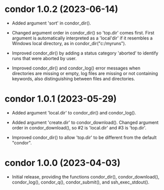 # condor 1.0.2 (2023-06-14)

* Added argument 'sort' in condor_dir().

* Changed argument order in condor_dir() so 'top.dir' comes first. First
  argument is automatically interpreted as a 'local'dir' if it resembles a
  Windows local directory, as in condor_dir("c:/myruns").

* Improved condor_dir() by adding a status category 'aborted' to identify runs
  that were aborted by user.

* Improved condor_dir() and condor_log() error messages when directories are
  missing or empty, log files are missing or not containing keywords, also
  distinguishing between files and directories.




# condor 1.0.1 (2023-05-29)

* Added argument 'local.dir' to condor_dir() and condor_log().

* Added argument 'create.dir' to condor_download(). Changed argument order in
  condor_download(), so #2 is 'local.dir' and #3 is 'top.dir'.

* Improved condor_dir() to allow 'top.dir' to be different from the default
  "condor".




# condor 1.0.0 (2023-04-03)

* Initial release, providing the functions condor_dir(), condor_download(),
  condor_log(), condor_q(), condor_submit(), and ssh_exec_stdout().
